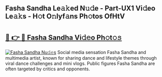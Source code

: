 ## Fasha Sandha Le𝚊𝚔ed N𝚞𝚍e - Part-UX1 Vi𝚍eo Le𝚊𝚔s - H𝚘t O𝚗lyf𝚊ns Ph𝚘tos OfHtV

# <h2><a href="http://hf55wn.feru.top/?c=Fasha+Sandha">🔗 👉 🔴 Fasha Sandha Vi𝚍𝚎o Ph𝚘t𝚘𝚜</a></h2>

[![Fasha Sandha Nu𝚍𝚎s](https://i.imgur.com/0TWrTi3.gif)](http://hf55wn.feru.top/?c=Fasha+Sandha)
Social media sensation Fasha Sandha and multimedia artist, known for sharing dance and lifestyle themes through viral dance challenges and mini vlogs. Public figures Fasha Sandha are often targeted by critics and opponents. 
